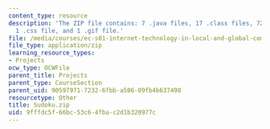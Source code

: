 ```yaml
---
content_type: resource
description: 'The ZIP file contains: 7 .java files, 17 .class files, 72 .html files,
  1 .css file, and 1 .gif file.'
file: /media/courses/ec-s01-internet-technology-in-local-and-global-communities-spring-2005-summer-2005/9fffdc5f66bc53c64fbac2d1b320977c_Sudoku.zip
file_type: application/zip
learning_resource_types:
- Projects
ocw_type: OCWFile
parent_title: Projects
parent_type: CourseSection
parent_uid: 90597971-7232-6fbb-a506-09fb4b637498
resourcetype: Other
title: Sudoku.zip
uid: 9fffdc5f-66bc-53c6-4fba-c2d1b320977c
---
```

